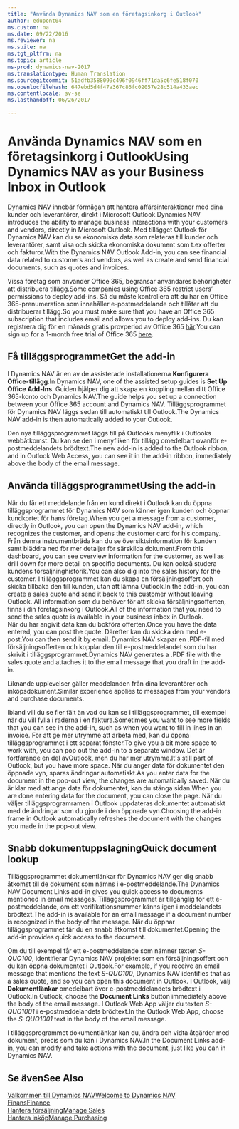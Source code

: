 ```yaml
---
title: "Använda Dynamics NAV som en företagsinkorg i Outlook"
author: edupont04
ms.custom: na
ms.date: 09/22/2016
ms.reviewer: na
ms.suite: na
ms.tgt_pltfrm: na
ms.topic: article
ms-prod: dynamics-nav-2017
ms.translationtype: Human Translation
ms.sourcegitcommit: 51adfb3588099c496f0946ff71da5c6fe518f070
ms.openlocfilehash: 647ebd5d4f47a367c86fc02057e28c514a433aec
ms.contentlocale: sv-se
ms.lasthandoff: 06/26/2017

---
```


# <a name="using-dynamics-nav-as-your-business-inbox-in-outlook"></a><span data-ttu-id="d9c4d-102">Använda Dynamics NAV som en företagsinkorg i Outlook</span><span class="sxs-lookup"><span data-stu-id="d9c4d-102">Using Dynamics NAV as your Business Inbox in Outlook</span></span>
<span data-ttu-id="d9c4d-103">Dynamics NAV innebär förmågan att hantera affärsinteraktioner med dina kunder och leverantörer, direkt i Microsoft Outlook.</span><span class="sxs-lookup"><span data-stu-id="d9c4d-103">Dynamics NAV introduces the ability to manage business interactions with your customers and vendors, directly in Microsoft Outlook.</span></span> <span data-ttu-id="d9c4d-104">Med tillägget Outlook för Dynamics NAV kan du se ekonomiska data som relateras till kunder och leverantörer, samt visa och skicka ekonomiska dokument som t.ex offerter och fakturor.</span><span class="sxs-lookup"><span data-stu-id="d9c4d-104">With the Dynamics NAV Outlook Add-in, you can see financial data related to customers and vendors, as well as create and send financial documents, such as quotes and invoices.</span></span>  

<span data-ttu-id="d9c4d-105">Vissa företag som använder Office 365, begränsar användares behörigheter att distribuera tillägg.</span><span class="sxs-lookup"><span data-stu-id="d9c4d-105">Some companies using Office 365 restrict users’ permissions to deploy add-ins.</span></span> <span data-ttu-id="d9c4d-106">Så du måste kontrollera att du har en Office 365-prenumeration som innehåller e-postmeddelande och tillåter att du distribuerar tillägg.</span><span class="sxs-lookup"><span data-stu-id="d9c4d-106">So you must make sure that you have an Office 365 subscription that includes email and allows you to deploy add-ins.</span></span> <span data-ttu-id="d9c4d-107">Du kan registrera dig för en månads gratis provperiod av Office 365 [här](https://products.office.com/try).</span><span class="sxs-lookup"><span data-stu-id="d9c4d-107">You can sign up for a 1-month free trial of Office 365 [here](https://products.office.com/try).</span></span>  

## <a name="get-the-add-in"></a><span data-ttu-id="d9c4d-108">Få tilläggsprogrammet</span><span class="sxs-lookup"><span data-stu-id="d9c4d-108">Get the add-in</span></span>
<span data-ttu-id="d9c4d-109">I Dynamics NAV är en av de assisterade installationerna **Konfigurera Office-tillägg**.</span><span class="sxs-lookup"><span data-stu-id="d9c4d-109">In Dynamics NAV, one of the assisted setup guides is **Set Up Office Add-Ins**.</span></span> <span data-ttu-id="d9c4d-110">Guiden hjälper dig att skapa en koppling mellan ditt Office 365-konto och Dynamics NAV.</span><span class="sxs-lookup"><span data-stu-id="d9c4d-110">The guide helps you  set up a connection between your Office 365 account and Dynamics NAV.</span></span> <span data-ttu-id="d9c4d-111">Tilläggsprogrammet för Dynamics NAV läggs sedan till automatiskt till Outlook.</span><span class="sxs-lookup"><span data-stu-id="d9c4d-111">The Dynamics NAV add-in is then automatically added to your Outlook.</span></span>  

<span data-ttu-id="d9c4d-112">Den nya tilläggsprogrammet läggs till på Outlooks menyflik i Outlooks webbåtkomst. Du kan se den i menyfliken för tillägg omedelbart ovanför e-postmeddelandets brödtext.</span><span class="sxs-lookup"><span data-stu-id="d9c4d-112">The new add-in is added to the Outlook ribbon, and in Outlook Web Access, you can see it in the add-in ribbon, immediately above the body of the email message.</span></span>  

## <a name="using-the-add-in"></a><span data-ttu-id="d9c4d-113">Använda tilläggsprogrammet</span><span class="sxs-lookup"><span data-stu-id="d9c4d-113">Using the add-in</span></span>
<span data-ttu-id="d9c4d-114">När du får ett meddelande från en kund direkt i Outlook kan du öppna tilläggsprogrammet för Dynamics NAV som känner igen kunden och öppnar kundkortet för hans företag.</span><span class="sxs-lookup"><span data-stu-id="d9c4d-114">When you get a message from a customer, directly in Outlook, you can open the Dynamics NAV add-in, which recognizes the customer, and opens the customer card for his company.</span></span> <span data-ttu-id="d9c4d-115">Från denna instrumentbräda kan du se översiktsinformation för kunden samt bläddra ned för mer detaljer för särskilda dokument.</span><span class="sxs-lookup"><span data-stu-id="d9c4d-115">From this dashboard, you can see overview information for the customer, as well as drill down for more detail on specific documents.</span></span> <span data-ttu-id="d9c4d-116">Du kan också studera kundens försäljninghistorik.</span><span class="sxs-lookup"><span data-stu-id="d9c4d-116">You can also dig into the sales history for the customer.</span></span>
<span data-ttu-id="d9c4d-117">I tilläggsprogrammet kan du skapa en försäljningsoffert och skicka tillbaka den till kunden, utan att lämna Outlook.</span><span class="sxs-lookup"><span data-stu-id="d9c4d-117">In the add-in, you can create a sales quote and send it back to this customer without leaving Outlook.</span></span> <span data-ttu-id="d9c4d-118">All information som du behöver för att skicka försäljningsofferten, finns i din företagsinkorg i Outlook.</span><span class="sxs-lookup"><span data-stu-id="d9c4d-118">All of the information that you need to send the sales quote is available in your business inbox in Outlook.</span></span>  
<span data-ttu-id="d9c4d-119">När du har angivit data kan du bokföra offerten.</span><span class="sxs-lookup"><span data-stu-id="d9c4d-119">Once you have the data entered, you can post the quote.</span></span> <span data-ttu-id="d9c4d-120">Därefter kan du skicka den med e-post.</span><span class="sxs-lookup"><span data-stu-id="d9c4d-120">You can then send it by email.</span></span> <span data-ttu-id="d9c4d-121">Dynamics NAV skapar en .PDF-fil med försäljningsofferten och kopplar den till e-postmeddelandet som du har skrivit i tilläggsprogrammet.</span><span class="sxs-lookup"><span data-stu-id="d9c4d-121">Dynamics NAV generates a .PDF file with the sales quote and attaches it to the email message that you draft in the add-in.</span></span>  

<span data-ttu-id="d9c4d-122">Liknande upplevelser gäller meddelanden från dina leverantörer och inköpsdokument.</span><span class="sxs-lookup"><span data-stu-id="d9c4d-122">Similar experience applies to messages from your vendors and purchase documents.</span></span>  

<span data-ttu-id="d9c4d-123">Ibland vill du se fler fält än vad du kan se i tilläggsprogrammet, till exempel när du vill fylla i raderna i en faktura.</span><span class="sxs-lookup"><span data-stu-id="d9c4d-123">Sometimes you want to see more fields that you can see in the add-in, such as when you want to fill in lines in an invoice.</span></span> <span data-ttu-id="d9c4d-124">För att ge mer utrymme att arbeta med, kan du öppna tilläggsprogrammet i ett separat fönster.</span><span class="sxs-lookup"><span data-stu-id="d9c4d-124">To give you a bit more space to work with, you can pop out the add-in to a separate window.</span></span> <span data-ttu-id="d9c4d-125">Det är fortfarande en del avOutlook, men du har mer utrymme.</span><span class="sxs-lookup"><span data-stu-id="d9c4d-125">It's still part of Outlook, but you have more space.</span></span> <span data-ttu-id="d9c4d-126">När du anger data för dokumentet den öppnade vyn, sparas ändringar automatiskt.</span><span class="sxs-lookup"><span data-stu-id="d9c4d-126">As you enter data for the document in the pop-out view, the changes are automatically saved.</span></span> <span data-ttu-id="d9c4d-127">När du är klar med att ange data för dokumentet, kan du stänga sidan.</span><span class="sxs-lookup"><span data-stu-id="d9c4d-127">When you are done entering data for the document, you can close the page.</span></span> <span data-ttu-id="d9c4d-128">När du väljer tilläggsprogramramen i Outlook uppdateras dokumentet automatiskt med de ändringar som du gjorde i den öppnade vyn.</span><span class="sxs-lookup"><span data-stu-id="d9c4d-128">Choosing the add-in frame in Outlook automatically refreshes the document with the changes you made in the pop-out view.</span></span>  

## <a name="quick-document-lookup"></a><span data-ttu-id="d9c4d-129">Snabb dokumentuppslagning</span><span class="sxs-lookup"><span data-stu-id="d9c4d-129">Quick document lookup</span></span>
<span data-ttu-id="d9c4d-130">Tilläggsprogrammet dokumentlänkar för Dynamics NAV ger dig snabb åtkomst till de dokument som nämns i e-postmeddelande.</span><span class="sxs-lookup"><span data-stu-id="d9c4d-130">The Dynamics NAV Document Links add-in gives you quick access to documents mentioned in email messages.</span></span> <span data-ttu-id="d9c4d-131">Tilläggsprogrammet är tillgänglig för ett e-postmeddelande, om ett verifikationsnummer känns igen i meddelandets brödtext.</span><span class="sxs-lookup"><span data-stu-id="d9c4d-131">The add-in is available for an email message if a document number is recognized in the body of the message.</span></span> <span data-ttu-id="d9c4d-132">När du öppnar tilläggsprogrammet får du en snabb åtkomst till dokumentet.</span><span class="sxs-lookup"><span data-stu-id="d9c4d-132">Opening the add-in provides quick access to the document.</span></span>  

<span data-ttu-id="d9c4d-133">Om du till exempel får ett e-postmeddelande som nämner texten *S-QUO100*, identifierar Dynamics NAV projektet som en försäljningsoffert och du kan öppna dokumentet i Outlook.</span><span class="sxs-lookup"><span data-stu-id="d9c4d-133">For example, if you receive an email message that mentions the text *S-QUO100*, Dynamics NAV identifies that as a sales quote, and so you can open this document in Outlook.</span></span> <span data-ttu-id="d9c4d-134">I Outlook, välj **Dokumentlänkar** omedelbart över e-postmeddelandets brödtext i Outlook.</span><span class="sxs-lookup"><span data-stu-id="d9c4d-134">In Outlook, choose the **Document Links** button immediately above the body of the email message.</span></span> <span data-ttu-id="d9c4d-135">I Outlook Web App väljer du texten *S-QUO1001* i e-postmeddelandets brödtext.</span><span class="sxs-lookup"><span data-stu-id="d9c4d-135">In the Outlook Web App, choose the *S-QUO1001* text in the body of the email message.</span></span>  

<span data-ttu-id="d9c4d-136">I tilläggsprogrammet dokumentlänkar kan du, ändra och vidta åtgärder med dokument, precis som du kan i Dynamics NAV.</span><span class="sxs-lookup"><span data-stu-id="d9c4d-136">In the Document Links add-in, you can modify and take actions with the document, just like you can in Dynamics NAV.</span></span>

## <a name="see-also"></a><span data-ttu-id="d9c4d-137">Se även</span><span class="sxs-lookup"><span data-stu-id="d9c4d-137">See Also</span></span>
[<span data-ttu-id="d9c4d-138">Välkommen till Dynamics NAV</span><span class="sxs-lookup"><span data-stu-id="d9c4d-138">Welcome to Dynamics NAV</span></span>](across-get-started.md)  
[<span data-ttu-id="d9c4d-139">Finans</span><span class="sxs-lookup"><span data-stu-id="d9c4d-139">Finance</span></span>](finance-setup.md)  
[<span data-ttu-id="d9c4d-140">Hantera försäljning</span><span class="sxs-lookup"><span data-stu-id="d9c4d-140">Manage Sales</span></span>](sales-manage-sales.md)  
[<span data-ttu-id="d9c4d-141">Hantera inköp</span><span class="sxs-lookup"><span data-stu-id="d9c4d-141">Manage Purchasing</span></span>](purchasing-manage-purchasing.md)  

